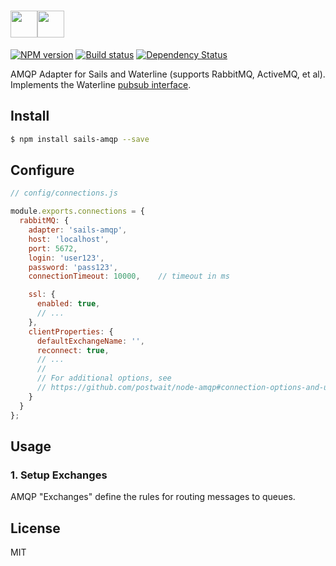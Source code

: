 # <img src="http://cdn.tjw.io/images/sails-logo.png" height='43px' /><img src="http://i.imgur.com/3j5klOp.png" height='43px' />

[![NPM version][npm-image]][npm-url]
[![Build status][ci-image]][ci-url]
[![Dependency Status][daviddm-image]][daviddm-url]

AMQP Adapter for Sails and Waterline (supports RabbitMQ, ActiveMQ, et al).
Implements the Waterline [pubsub
interface](https://github.com/balderdashy/sails-docs/blob/master/contributing/adapter-specification.md#subscribable-interface).

## Install
```sh
$ npm install sails-amqp --save
```

## Configure

```js
// config/connections.js

module.exports.connections = {
  rabbitMQ: {
    adapter: 'sails-amqp',
    host: 'localhost',
    port: 5672,
    login: 'user123',
    password: 'pass123',
    connectionTimeout: 10000,    // timeout in ms

    ssl: {
      enabled: true,
      // ...
    },
    clientProperties: {
      defaultExchangeName: '',
      reconnect: true,
      // ...
      //
      // For additional options, see
      // https://github.com/postwait/node-amqp#connection-options-and-url
    }
  }
};

```

## Usage

### 1. Setup Exchanges

AMQP "Exchanges" define the rules for routing messages to queues.



## License
MIT

[sails-logo]: http://cdn.tjw.io/images/sails-logo.png
[sails-url]: https://sailsjs.org
[npm-image]: https://img.shields.io/npm/v/sails-amqp.svg?style=flat-square
[npm-url]: https://npmjs.org/package/sails-amqp
[ci-image]: https://img.shields.io/circleci/project/cnect/sails-amqp/master.svg?style=flat-square
[ci-url]: https://circleci.com/gh/tjwebb/sails-amqp
[daviddm-image]: http://img.shields.io/david/tjwebb/sails-amqp.svg?style=flat-square
[daviddm-url]: https://david-dm.org/tjwebb/sails-amqp
